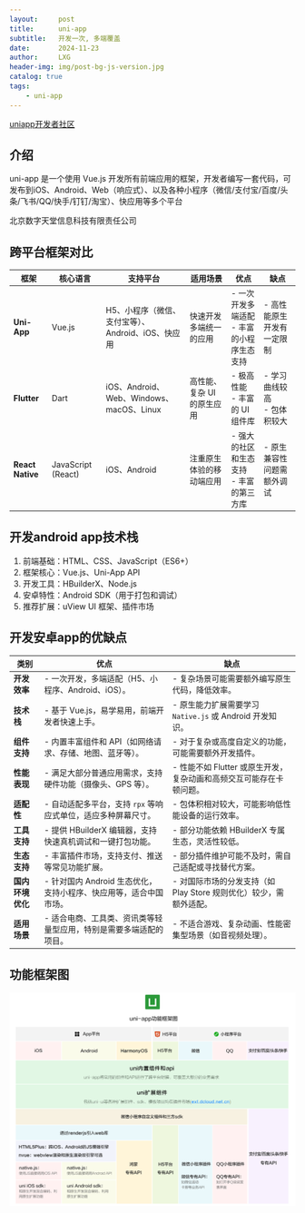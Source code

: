 ```yaml
---
layout:     post
title:      uni-app
subtitle:   开发一次, 多端覆盖
date:       2024-11-23
author:     LXG
header-img: img/post-bg-js-version.jpg
catalog: true
tags:
    - uni-app
---
```


[uniapp开发者社区](https://uniapp.dcloud.net.cn/)

## 介绍

uni-app 是一个使用 Vue.js 开发所有前端应用的框架，开发者编写一套代码，可发布到iOS、Android、Web（响应式）、以及各种小程序（微信/支付宝/百度/头条/飞书/QQ/快手/钉钉/淘宝）、快应用等多个平台

北京数字天堂信息科技有限责任公司

## 跨平台框架对比

| **框架**         | **核心语言**      | **支持平台**                                      | **适用场景**                       | **优点**                                     | **缺点**                                   |
|-------------------|-------------------|-------------------------------------------------|------------------------------------|---------------------------------------------|-------------------------------------------|
| **Uni-App**      | Vue.js            | H5、小程序（微信、支付宝等）、Android、iOS、快应用 | 快速开发多端统一的应用              | - 一次开发多端适配<br>- 丰富的小程序生态支持 | - 高性能原生开发有一定限制                |
| **Flutter**      | Dart              | iOS、Android、Web、Windows、macOS、Linux        | 高性能、复杂 UI 的原生应用         | - 极高性能<br>- 丰富的 UI 组件库            | - 学习曲线较高<br>- 包体积较大            |
| **React Native** | JavaScript (React)| iOS、Android                                    | 注重原生体验的移动端应用           | - 强大的社区和生态支持<br>- 丰富的第三方库  | - 原生兼容性问题需额外调试               |

## 开发android app技术栈

1. 前端基础：HTML、CSS、JavaScript（ES6+）
2. 框架核心：Vue.js、Uni-App API
3. 开发工具：HBuilderX、Node.js
4. 安卓特性：Android SDK（用于打包和调试）
5. 推荐扩展：uView UI 框架、插件市场

## 开发安卓app的优缺点

| **类别**       | **优点**                                                                 | **缺点**                                                                                 |
|----------------|--------------------------------------------------------------------------|-----------------------------------------------------------------------------------------|
| **开发效率**   | - 一次开发，多端适配（H5、小程序、Android、iOS）。                        | - 复杂场景可能需要额外编写原生代码，降低效率。                                           |
| **技术栈**     | - 基于 Vue.js，易学易用，前端开发者快速上手。                              | - 原生能力扩展需要学习 `Native.js` 或 Android 开发知识。                                 |
| **组件支持**   | - 内置丰富组件和 API（如网络请求、存储、地图、蓝牙等）。                   | - 对于复杂或高度自定义的功能，可能需要额外开发插件。                                     |
| **性能表现**   | - 满足大部分普通应用需求，支持硬件功能（摄像头、GPS 等）。                 | - 性能不如 Flutter 或原生开发，复杂动画和高频交互可能存在卡顿问题。                      |
| **适配性**     | - 自动适配多平台，支持 `rpx` 等响应式单位，适应多种屏幕尺寸。              | - 包体积相对较大，可能影响低性能设备的运行效率。                                         |
| **工具支持**   | - 提供 HBuilderX 编辑器，支持快速真机调试和一键打包功能。                  | - 部分功能依赖 HBuilderX 专属生态，灵活性较低。                                         |
| **生态支持**   | - 丰富插件市场，支持支付、推送等常见功能扩展。                             | - 部分插件维护可能不及时，需自己适配或寻找替代方案。                                     |
| **国内环境优化**| - 针对国内 Android 生态优化，支持小程序、快应用等，适合中国市场。          | - 对国际市场的分发支持（如 Play Store 规则优化）较少，需额外适配。                      |
| **适用场景**   | - 适合电商、工具类、资讯类等轻量型应用，特别是需要多端适配的项目。         | - 不适合游戏、复杂动画、性能密集型场景（如音视频处理）。                                |

## 功能框架图

![uniapp_arch](/images/uniapp/uniapp_arch.png)







